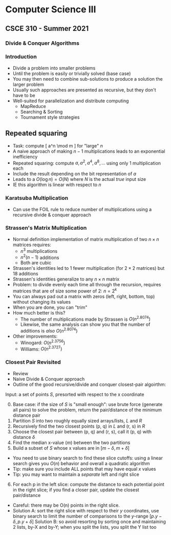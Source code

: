 
# Computer Science III
## CSCE 310 - Summer 2021
### Divide & Conquer Algorithms

### Introduction

* Divide a problem into smaller problems
* Until the problem is easily or trivially solved (base case)
* You may then need to combine sub-solutions to produce a solution the larger problem
* Usually such approaches are presented as recursive, but they don't have to be
* Well-suited for parallelization and distribute computing
  * MapReduce
  * Searching & Sorting
  * Tournament style strategies

## Repeated squaring

* Task: compute
  \[ a^n \mod m \]
  for "large" $n$
* A naive approach of making $n-1$ multiplications leads to an exponential inefficiency
* Repeated squaring: compute $a, a^2, a^4, a^8, \ldots$ using only 1 multiplication each
* Include the result depending on the bit representation of $a$
* Leads to a $O(\log{n}) = O(N)$ where $N$ is the actual *true* input size
* IE this algorithm is linear with respect to $n$

### Karatsuba Multiplication

* Can use the FOIL rule to reduce number of multiplications using a recursive divide & conquer approach

### Strassen's Matrix Multiplication

* Normal definition implementation of matrix multiplication of two $n \times n$ matrices requires:
  * $n^3$ multiplications
  * $n^2(n-1)$ additions
  * Both are cubic
* Strassen's identities led to 1 fewer multiplication (for $2 \times 2$ matrices) but 18 additions
* Strassen's identities generalize to any $n \times n$ matrix
* Problem: to divide evenly each time all through the recursion, requires matrices that are of size some power of 2: $n = 2^k$
* You can always pad out a matrix with zeros (left, right, bottom, top) without changing its values
* When you are done, you can "trim"
* How much better is this?
  * The number of multiplications made by Strassen is $O(n^{2.8074})$
  * Likewise, the same analysis can show you that the number of additions is *also* $O(n^{2.8074})$
* Other improvements:
  * Winogard: $O(n^{2.3756})$
  * Williams: $O(n^{2.3727})$

### Closest Pair Revisited

* Review
* Naive Divide & Conquer approach
* Outline of the good recursive/divide and conquer closest-pair algoirthm:

Input: a set of points $S$, presorted with respect to the x coordinate

0. Base case: if the size of $S$ is "small enough": use brute force (generate all pairs) to solve the problem, return the pair/distance of the minimum distance pair
1. Partition $S$ into two roughly equally sized arrays/lists, $L$ and $R$
2. Recursively find the two closest points (p, q) in $L$ and (r, s) in $R$
3. Choose the closest pair between (p, q) and (r, s), call it (p, q) with distance $\delta$
4. Find the median x-value ($m$) between the two partitions
5. Build a subset of $S$ whose x values are in $[m - \delta, m + \delta]$
  * You need to use binary search to find these slice cutoffs: using a linear search gives you $O(n)$ behavior and overall a quadratic algorithm
  * Tip: make sure you include ALL points that may have equal $x$ values
  * Tip: you may want to maintain a *separate* left and right slice
6. For each p in the left slice: compute the distance to each potential point in the right slice; if you find a closer pair, update the closest pair/distance
  * Careful: there may be O(n) points in the right slice.
  * Solution A: sort the right slice with respect to their $y$ coordinates, use binary search to limit the number of comparisons to the $y$-range $[p.y-\delta, p.y + \delta]$
  Solution B: so avoid resorting by sorting once and maintaining 2 lists, by-X and by-Y; when you split the lists, you split the Y list too


```text




```
